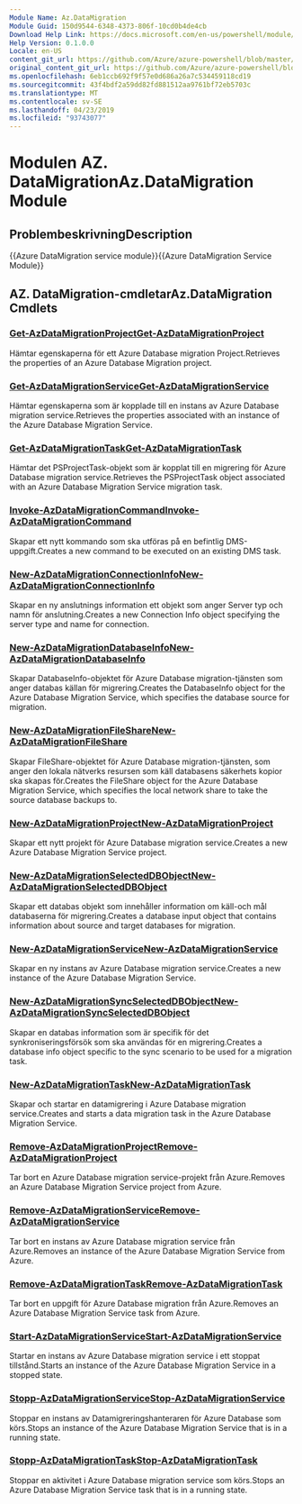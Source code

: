 ```yaml
---
Module Name: Az.DataMigration
Module Guid: 150d9544-6348-4373-806f-10cd0b4de4cb
Download Help Link: https://docs.microsoft.com/en-us/powershell/module/az.datamigration
Help Version: 0.1.0.0
Locale: en-US
content_git_url: https://github.com/Azure/azure-powershell/blob/master/src/DataMigration/DataMigration/help/Az.DataMigration.md
original_content_git_url: https://github.com/Azure/azure-powershell/blob/master/src/DataMigration/DataMigration/help/Az.DataMigration.md
ms.openlocfilehash: 6eb1ccb692f9f57e0d686a26a7c534459118cd19
ms.sourcegitcommit: 43f4bdf2a59dd82fd881512aa9761bf72eb5703c
ms.translationtype: MT
ms.contentlocale: sv-SE
ms.lasthandoff: 04/23/2019
ms.locfileid: "93743077"
---
```

# <span data-ttu-id="d5316-101">Modulen AZ. DataMigration</span><span class="sxs-lookup"><span data-stu-id="d5316-101">Az.DataMigration Module</span></span>
## <span data-ttu-id="d5316-102">Problembeskrivning</span><span class="sxs-lookup"><span data-stu-id="d5316-102">Description</span></span>
<span data-ttu-id="d5316-103">{{Azure DataMigration service module}}</span><span class="sxs-lookup"><span data-stu-id="d5316-103">{{Azure DataMigration Service Module}}</span></span>

## <span data-ttu-id="d5316-104">AZ. DataMigration-cmdletar</span><span class="sxs-lookup"><span data-stu-id="d5316-104">Az.DataMigration Cmdlets</span></span>
### [<span data-ttu-id="d5316-105">Get-AzDataMigrationProject</span><span class="sxs-lookup"><span data-stu-id="d5316-105">Get-AzDataMigrationProject</span></span>](Get-AzDataMigrationProject.md)
<span data-ttu-id="d5316-106">Hämtar egenskaperna för ett Azure Database migration Project.</span><span class="sxs-lookup"><span data-stu-id="d5316-106">Retrieves the properties of an Azure Database Migration project.</span></span>

### [<span data-ttu-id="d5316-107">Get-AzDataMigrationService</span><span class="sxs-lookup"><span data-stu-id="d5316-107">Get-AzDataMigrationService</span></span>](Get-AzDataMigrationService.md)
<span data-ttu-id="d5316-108">Hämtar egenskaperna som är kopplade till en instans av Azure Database migration service.</span><span class="sxs-lookup"><span data-stu-id="d5316-108">Retrieves the properties associated with an instance of the Azure Database Migration Service.</span></span> 

### [<span data-ttu-id="d5316-109">Get-AzDataMigrationTask</span><span class="sxs-lookup"><span data-stu-id="d5316-109">Get-AzDataMigrationTask</span></span>](Get-AzDataMigrationTask.md)
<span data-ttu-id="d5316-110">Hämtar det PSProjectTask-objekt som är kopplat till en migrering för Azure Database migration service.</span><span class="sxs-lookup"><span data-stu-id="d5316-110">Retrieves the PSProjectTask object associated with an Azure Database Migration Service migration task.</span></span>

### [<span data-ttu-id="d5316-111">Invoke-AzDataMigrationCommand</span><span class="sxs-lookup"><span data-stu-id="d5316-111">Invoke-AzDataMigrationCommand</span></span>](Invoke-AzDataMigrationCommand.md)
<span data-ttu-id="d5316-112">Skapar ett nytt kommando som ska utföras på en befintlig DMS-uppgift.</span><span class="sxs-lookup"><span data-stu-id="d5316-112">Creates a new command to be executed on an existing DMS task.</span></span>

### [<span data-ttu-id="d5316-113">New-AzDataMigrationConnectionInfo</span><span class="sxs-lookup"><span data-stu-id="d5316-113">New-AzDataMigrationConnectionInfo</span></span>](New-AzDataMigrationConnectionInfo.md)
<span data-ttu-id="d5316-114">Skapar en ny anslutnings information ett objekt som anger Server typ och namn för anslutning.</span><span class="sxs-lookup"><span data-stu-id="d5316-114">Creates a new Connection Info object specifying the server type and name for connection.</span></span>

### [<span data-ttu-id="d5316-115">New-AzDataMigrationDatabaseInfo</span><span class="sxs-lookup"><span data-stu-id="d5316-115">New-AzDataMigrationDatabaseInfo</span></span>](New-AzDataMigrationDatabaseInfo.md)
<span data-ttu-id="d5316-116">Skapar DatabaseInfo-objektet för Azure Database migration-tjänsten som anger databas källan för migrering.</span><span class="sxs-lookup"><span data-stu-id="d5316-116">Creates the DatabaseInfo object for the Azure Database Migration Service, which specifies the database source for migration.</span></span>

### [<span data-ttu-id="d5316-117">New-AzDataMigrationFileShare</span><span class="sxs-lookup"><span data-stu-id="d5316-117">New-AzDataMigrationFileShare</span></span>](New-AzDataMigrationFileShare.md)
<span data-ttu-id="d5316-118">Skapar FileShare-objektet för Azure Database migration-tjänsten, som anger den lokala nätverks resursen som käll databasens säkerhets kopior ska skapas för.</span><span class="sxs-lookup"><span data-stu-id="d5316-118">Creates the FileShare object for the Azure Database Migration Service, which specifies the local network share to take the source database backups to.</span></span>

### [<span data-ttu-id="d5316-119">New-AzDataMigrationProject</span><span class="sxs-lookup"><span data-stu-id="d5316-119">New-AzDataMigrationProject</span></span>](New-AzDataMigrationProject.md)
<span data-ttu-id="d5316-120">Skapar ett nytt projekt för Azure Database migration service.</span><span class="sxs-lookup"><span data-stu-id="d5316-120">Creates a new Azure Database Migration Service project.</span></span>

### [<span data-ttu-id="d5316-121">New-AzDataMigrationSelectedDBObject</span><span class="sxs-lookup"><span data-stu-id="d5316-121">New-AzDataMigrationSelectedDBObject</span></span>](New-AzDataMigrationSelectedDBObject.md)
<span data-ttu-id="d5316-122">Skapar ett databas objekt som innehåller information om käll-och mål databaserna för migrering.</span><span class="sxs-lookup"><span data-stu-id="d5316-122">Creates a database input object that contains information about source and target databases for migration.</span></span>

### [<span data-ttu-id="d5316-123">New-AzDataMigrationService</span><span class="sxs-lookup"><span data-stu-id="d5316-123">New-AzDataMigrationService</span></span>](New-AzDataMigrationService.md)
<span data-ttu-id="d5316-124">Skapar en ny instans av Azure Database migration service.</span><span class="sxs-lookup"><span data-stu-id="d5316-124">Creates a new instance of the Azure Database Migration Service.</span></span>

### [<span data-ttu-id="d5316-125">New-AzDataMigrationSyncSelectedDBObject</span><span class="sxs-lookup"><span data-stu-id="d5316-125">New-AzDataMigrationSyncSelectedDBObject</span></span>](New-AzDataMigrationSyncSelectedDBObject.md)
<span data-ttu-id="d5316-126">Skapar en databas information som är specifik för det synkroniseringsförsök som ska användas för en migrering.</span><span class="sxs-lookup"><span data-stu-id="d5316-126">Creates a database info object specific to the sync scenario to be used for a migration task.</span></span>

### [<span data-ttu-id="d5316-127">New-AzDataMigrationTask</span><span class="sxs-lookup"><span data-stu-id="d5316-127">New-AzDataMigrationTask</span></span>](New-AzDataMigrationTask.md)
<span data-ttu-id="d5316-128">Skapar och startar en datamigrering i Azure Database migration service.</span><span class="sxs-lookup"><span data-stu-id="d5316-128">Creates and starts a data migration task in the Azure Database Migration Service.</span></span>

### [<span data-ttu-id="d5316-129">Remove-AzDataMigrationProject</span><span class="sxs-lookup"><span data-stu-id="d5316-129">Remove-AzDataMigrationProject</span></span>](Remove-AzDataMigrationProject.md)
<span data-ttu-id="d5316-130">Tar bort en Azure Database migration service-projekt från Azure.</span><span class="sxs-lookup"><span data-stu-id="d5316-130">Removes an Azure Database Migration Service project from Azure.</span></span>

### [<span data-ttu-id="d5316-131">Remove-AzDataMigrationService</span><span class="sxs-lookup"><span data-stu-id="d5316-131">Remove-AzDataMigrationService</span></span>](Remove-AzDataMigrationService.md)
<span data-ttu-id="d5316-132">Tar bort en instans av Azure Database migration service från Azure.</span><span class="sxs-lookup"><span data-stu-id="d5316-132">Removes an instance of the Azure Database Migration Service from Azure.</span></span>

### [<span data-ttu-id="d5316-133">Remove-AzDataMigrationTask</span><span class="sxs-lookup"><span data-stu-id="d5316-133">Remove-AzDataMigrationTask</span></span>](Remove-AzDataMigrationTask.md)
<span data-ttu-id="d5316-134">Tar bort en uppgift för Azure Database migration från Azure.</span><span class="sxs-lookup"><span data-stu-id="d5316-134">Removes an Azure Database Migration Service task from Azure.</span></span>

### [<span data-ttu-id="d5316-135">Start-AzDataMigrationService</span><span class="sxs-lookup"><span data-stu-id="d5316-135">Start-AzDataMigrationService</span></span>](Start-AzDataMigrationService.md)
<span data-ttu-id="d5316-136">Startar en instans av Azure Database migration service i ett stoppat tillstånd.</span><span class="sxs-lookup"><span data-stu-id="d5316-136">Starts an instance of the Azure Database Migration Service in a stopped state.</span></span> 

### [<span data-ttu-id="d5316-137">Stopp-AzDataMigrationService</span><span class="sxs-lookup"><span data-stu-id="d5316-137">Stop-AzDataMigrationService</span></span>](Stop-AzDataMigrationService.md)
<span data-ttu-id="d5316-138">Stoppar en instans av Datamigreringshanteraren för Azure Database som körs.</span><span class="sxs-lookup"><span data-stu-id="d5316-138">Stops an instance of the Azure Database Migration Service that is in a running state.</span></span>

### [<span data-ttu-id="d5316-139">Stopp-AzDataMigrationTask</span><span class="sxs-lookup"><span data-stu-id="d5316-139">Stop-AzDataMigrationTask</span></span>](Stop-AzDataMigrationTask.md)
<span data-ttu-id="d5316-140">Stoppar en aktivitet i Azure Database migration service som körs.</span><span class="sxs-lookup"><span data-stu-id="d5316-140">Stops an  Azure Database Migration Service task that is in a running state.</span></span>

